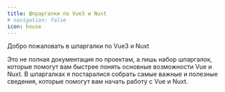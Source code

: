 ```yaml
---
title: Шпраргалки по Vue3 и Nuxt
# navigation: false
icon: house
---
```


Добро пожаловать в шпаргалки по Vue3 и Nuxt

Это не полная документация по проектам, а лишь набор шпаргалок, которые помогут вам быстрее понять основные возможности Vue и Nuxt.
В шпаргалках я постаралися собрать самые важные и полезные сведения, которые помогут вам начать работу с Vue и Nuxt.
